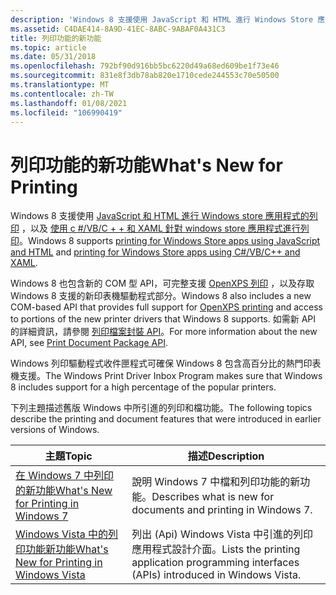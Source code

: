 ```yaml
---
description: 'Windows 8 支援使用 JavaScript 和 HTML 進行 Windows Store 應用程式的列印，以及使用 c #/VB/C + + 和 XAML 針對 Windows Store 應用程式進行列印。Windows 8 也包含新的 COM 型 API，可完整支援 OpenXPS 列印，以及存取 Windows 8 支援的新印表機驅動程式部分。 如需新 API 的詳細資訊，請參閱列印檔案封裝 API。Windows 列印驅動程式收件匣程式可確保 Windows 8 包含高百分比的熱門印表機支援。'
ms.assetid: C4DAE414-8A9D-41EC-8ABC-9ABAF0A431C3
title: 列印功能的新功能
ms.topic: article
ms.date: 05/31/2018
ms.openlocfilehash: 792bf90d916bb5bc6220d49a68ed609be1f73e46
ms.sourcegitcommit: 831e8f3db78ab820e1710cede244553c70e50500
ms.translationtype: MT
ms.contentlocale: zh-TW
ms.lasthandoff: 01/08/2021
ms.locfileid: "106990419"
---
```

# <a name="whats-new-for-printing"></a><span data-ttu-id="f8bd3-104">列印功能的新功能</span><span class="sxs-lookup"><span data-stu-id="f8bd3-104">What's New for Printing</span></span>

<span data-ttu-id="f8bd3-105">Windows 8 支援使用 [JavaScript 和 HTML 進行 Windows store 應用程式的列印](/previous-versions/windows/apps/hh465225(v=win.10)) ，以及 [使用 c #/VB/C + + 和 XAML 針對 windows store 應用程式進行列印](/previous-versions/windows/apps/hh465196(v=win.10))。</span><span class="sxs-lookup"><span data-stu-id="f8bd3-105">Windows 8 supports [printing for Windows Store apps using JavaScript and HTML](/previous-versions/windows/apps/hh465225(v=win.10)) and [printing for Windows Store apps using C#/VB/C++ and XAML](/previous-versions/windows/apps/hh465196(v=win.10)).</span></span>

<span data-ttu-id="f8bd3-106">Windows 8 也包含新的 COM 型 API，可完整支援 [OpenXPS 列印](app-support-for-openxps-printing.md) ，以及存取 Windows 8 支援的新印表機驅動程式部分。</span><span class="sxs-lookup"><span data-stu-id="f8bd3-106">Windows 8 also includes a new COM-based API that provides full support for [OpenXPS printing](app-support-for-openxps-printing.md) and access to portions of the new printer drivers that Windows 8 supports.</span></span> <span data-ttu-id="f8bd3-107">如需新 API 的詳細資訊，請參閱 [列印檔案封裝 API](tailored-app-printing-api.md)。</span><span class="sxs-lookup"><span data-stu-id="f8bd3-107">For more information about the new API, see [Print Document Package API](tailored-app-printing-api.md).</span></span>

<span data-ttu-id="f8bd3-108">Windows 列印驅動程式收件匣程式可確保 Windows 8 包含高百分比的熱門印表機支援。</span><span class="sxs-lookup"><span data-stu-id="f8bd3-108">The Windows Print Driver Inbox Program makes sure that Windows 8 includes support for a high percentage of the popular printers.</span></span>

<span data-ttu-id="f8bd3-109">下列主題描述舊版 Windows 中所引進的列印和檔功能。</span><span class="sxs-lookup"><span data-stu-id="f8bd3-109">The following topics describe the printing and document features that were introduced in earlier versions of Windows.</span></span>



| <span data-ttu-id="f8bd3-110">主題</span><span class="sxs-lookup"><span data-stu-id="f8bd3-110">Topic</span></span>                                                                                         | <span data-ttu-id="f8bd3-111">描述</span><span class="sxs-lookup"><span data-stu-id="f8bd3-111">Description</span></span>                                                                                          |
|-----------------------------------------------------------------------------------------------|------------------------------------------------------------------------------------------------------|
| [<span data-ttu-id="f8bd3-112">在 Windows 7 中列印的新功能</span><span class="sxs-lookup"><span data-stu-id="f8bd3-112">What's New for Printing in Windows 7</span></span>](./what-s-new-in-windows-7.md)<br/>         | <span data-ttu-id="f8bd3-113">說明 Windows 7 中檔和列印功能的新功能。</span><span class="sxs-lookup"><span data-stu-id="f8bd3-113">Describes what is new for documents and printing in Windows 7.</span></span><br/>                            |
| [<span data-ttu-id="f8bd3-114">Windows Vista 中的列印功能新功能</span><span class="sxs-lookup"><span data-stu-id="f8bd3-114">What's New for Printing in Windows Vista</span></span>](./what-s-new-in-windows-vista.md)<br/> | <span data-ttu-id="f8bd3-115">列出 (Api) Windows Vista 中引進的列印應用程式設計介面。</span><span class="sxs-lookup"><span data-stu-id="f8bd3-115">Lists the printing application programming interfaces (APIs) introduced in Windows Vista.</span></span><br/> |



 

 


